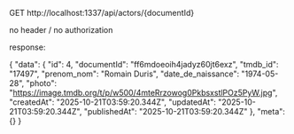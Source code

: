 GET http://localhost:1337/api/actors/{documentId}

no header / no authorization

response:

{
    "data": {
        "id": 4,
        "documentId": "ff6mdoeoih4jadyz60jt6exz",
        "tmdb_id": "17497",
        "prenom_nom": "Romain Duris",
        "date_de_naissance": "1974-05-28",
        "photo": "https://image.tmdb.org/t/p/w500/4mteRrzowog0PkbsxstlPOz5PyW.jpg",
        "createdAt": "2025-10-21T03:59:20.344Z",
        "updatedAt": "2025-10-21T03:59:20.344Z",
        "publishedAt": "2025-10-21T03:59:20.344Z"
    },
    "meta": {}
}